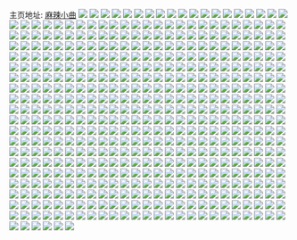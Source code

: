 主页地址: [麻辣小曲](https://weibo.com/u/5679308118) 
![](https://wx4.sinaimg.cn/mw2000/006clNtQly1h9n76oaih4j31o02804qq.jpg) 
![](https://wx4.sinaimg.cn/mw2000/006clNtQly1h9lqi9qy2uj32802yoe82.jpg) 
![](https://wx4.sinaimg.cn/mw2000/006clNtQly1h9lqie1ah4j32802yob2b.jpg) 
![](https://wx4.sinaimg.cn/mw2000/006clNtQly1h9lqifdq8sj324e2tvnpd.jpg) 
![](https://wx4.sinaimg.cn/mw2000/006clNtQly1h9lqi5ksl9j32802yox6p.jpg) 
![](https://wx4.sinaimg.cn/mw2000/006clNtQly1h9lqiim9q8j32802yo4qq.jpg) 
![](https://wx4.sinaimg.cn/mw2000/006clNtQly1h9lqinsu2aj32802yox6q.jpg) 
![](https://wx4.sinaimg.cn/mw2000/006clNtQly1h9khb6jm6xj30wi1yc7wh.jpg) 
![](https://wx4.sinaimg.cn/mw2000/006clNtQly1h94wb30zp9j31yc0wie81.jpg) 
![](https://wx4.sinaimg.cn/mw2000/006clNtQly1h8yroj67stj30wi1yc1b8.jpg) 
![](https://wx4.sinaimg.cn/mw2000/006clNtQly1h8lsfy7y6lj30u009d0v8.jpg) 
![](https://wx4.sinaimg.cn/mw2000/006clNtQly1h7oc76oifgj31o0280e82.jpg) 
![](https://wx4.sinaimg.cn/mw2000/006clNtQly1h7oc780xjyj321h2pz4qq.jpg) 
![](https://wx4.sinaimg.cn/mw2000/006clNtQly1h7oc7b0fwaj31o0280npe.jpg) 
![](https://wx4.sinaimg.cn/mw2000/006clNtQly1h7oc7d25bsj31ms26d4qq.jpg) 
![](https://wx4.sinaimg.cn/mw2000/006clNtQly1h7oc7do1phj30u01407ft.jpg) 
![](https://wx4.sinaimg.cn/mw2000/006clNtQly1h7oc7igmw2j32x0cn01l8.jpg) 
![](https://wx4.sinaimg.cn/mw2000/006clNtQly1h7oc7mb6y3j324acn27wp.jpg) 
![](https://wx4.sinaimg.cn/mw2000/006clNtQly1h7oc7q7oasj32c09c0e88.jpg) 
![](https://wx4.sinaimg.cn/mw2000/006clNtQly1h7oc7t02j6j32c09c0qvd.jpg) 
![](https://wx4.sinaimg.cn/mw2000/006clNtQly1h7oc7v7kndj32c07s07wn.jpg) 
![](https://wx4.sinaimg.cn/mw2000/006clNtQly1h7oc7ygc0gj32c0c27he1.jpg) 
![](https://wx4.sinaimg.cn/mw2000/006clNtQly1h7oc81ecdoj32c09c0he2.jpg) 
![](https://wx4.sinaimg.cn/mw2000/006clNtQly1h7oc83mq98j32c0700hdy.jpg) 
![](https://wx4.sinaimg.cn/mw2000/006clNtQly1h7oc74zwzhj32yo6o0kjq.jpg) 
![](https://wx4.sinaimg.cn/mw2000/006clNtQly1h7lz4d29avj31o0280u0x.jpg) 
![](https://wx4.sinaimg.cn/mw2000/006clNtQly1h7lz3wrcylj31o0280e82.jpg) 
![](https://wx4.sinaimg.cn/mw2000/006clNtQly1h7lz42q4skj31o01o07wi.jpg) 
![](https://wx4.sinaimg.cn/mw2000/006clNtQly1h7lz476y8yj32c02c0hdu.jpg) 
![](https://wx4.sinaimg.cn/mw2000/006clNtQly1h7lz49ay1kj32c02c0u0y.jpg) 
![](https://wx4.sinaimg.cn/mw2000/006clNtQly1h7lz4hlhwdj32c02c0npe.jpg) 
![](https://wx4.sinaimg.cn/mw2000/006clNtQly1h7k7gdxw5fj32c02c0hdu.jpg) 
![](https://wx4.sinaimg.cn/mw2000/006clNtQly1h7k7fhs9rzj32c02c0hdu.jpg) 
![](https://wx4.sinaimg.cn/mw2000/006clNtQly1h7k7exbsojj32c02c0b2a.jpg) 
![](https://wx4.sinaimg.cn/mw2000/006clNtQly1h7k7dqnaihj32c02c0b2a.jpg) 
![](https://wx4.sinaimg.cn/mw2000/006clNtQly1h7k7fp035fj31o0280kjm.jpg) 
![](https://wx4.sinaimg.cn/mw2000/006clNtQly1h7k7e8s3ngj32ds1schdu.jpg) 
![](https://wx4.sinaimg.cn/mw2000/006clNtQly1h7k7gj2nwmj32c02c07wi.jpg) 
![](https://wx4.sinaimg.cn/mw2000/006clNtQly1h7k7ef55cdj32c02c0e82.jpg) 
![](https://wx4.sinaimg.cn/mw2000/006clNtQly1h7k7ep1p5ij31jo21ne82.jpg) 
![](https://wx4.sinaimg.cn/mw2000/006clNtQly1h7k7f70b3dj322p2rlu0y.jpg) 
![](https://wx4.sinaimg.cn/mw2000/006clNtQly1h7k7g8c5xzj31uw2h7npf.jpg) 
![](https://wx4.sinaimg.cn/mw2000/006clNtQly1h7k7h0ow0mj31o0280u0y.jpg) 
![](https://wx4.sinaimg.cn/mw2000/006clNtQly1h7iqm8dubgj31o0280u0x.jpg) 
![](https://wx4.sinaimg.cn/mw2000/006clNtQly1h6sel1gk8lj31o0280hdt.jpg) 
![](https://wx4.sinaimg.cn/mw2000/006clNtQly1h6qphxus4dj32c02c0x6q.jpg) 
![](https://wx4.sinaimg.cn/mw2000/006clNtQly1h6nnf7qc32j31o0280u0y.jpg) 
![](https://wx4.sinaimg.cn/mw2000/006clNtQly1h6nnf9e1zcj32801o014c.jpg) 
![](https://wx4.sinaimg.cn/mw2000/006clNtQly1h6nnfbhxdhj31kk2cub2b.jpg) 
![](https://wx4.sinaimg.cn/mw2000/006clNtQly1h6nnfcxs19j32801o0b29.jpg) 
![](https://wx4.sinaimg.cn/mw2000/006clNtQly1h6nnfe0ynmj32c02c0u0x.jpg) 
![](https://wx4.sinaimg.cn/mw2000/006clNtQly1h6nnffhf26j32c02c0e82.jpg) 
![](https://wx4.sinaimg.cn/mw2000/006clNtQly1h6nnfgsl0aj31o02807wh.jpg) 
![](https://wx4.sinaimg.cn/mw2000/006clNtQly1h6nnfhxgdhj32c0340kjl.jpg) 
![](https://wx4.sinaimg.cn/mw2000/006clNtQly1h6nnfj7apqj31wz2jxwif.jpg) 
![](https://wx4.sinaimg.cn/mw2000/006clNtQly1h6nnfk9yc4j32c02c0akj.jpg) 
![](https://wx4.sinaimg.cn/mw2000/006clNtQly1h6nnfkp0pqj30zg1batfq.jpg) 
![](https://wx4.sinaimg.cn/mw2000/006clNtQly1h6nnf3r2lkj32c02c07wj.jpg) 
![](https://wx4.sinaimg.cn/mw2000/006clNtQly1h6nnfmjrqsj32802yotrn.jpg) 
![](https://wx4.sinaimg.cn/mw2000/006clNtQly1h6nnfosgwgj30u0140q9b.jpg) 
![](https://wx4.sinaimg.cn/mw2000/006clNtQly1h6nnfqabxyj322i2r3npe.jpg) 
![](https://wx4.sinaimg.cn/mw2000/006clNtQly1h6nnfrwyy1j32c02c0e82.jpg) 
![](https://wx4.sinaimg.cn/mw2000/006clNtQly1h6nnfttbroj32yo2807wj.jpg) 
![](https://wx4.sinaimg.cn/mw2000/006clNtQly1h6d1azuillj31o0280hdu.jpg) 
![](https://wx4.sinaimg.cn/mw2000/006clNtQly1h6ayontej3j31o0280b2a.jpg) 
![](https://wx4.sinaimg.cn/mw2000/006clNtQly1h5p86vzltsj32c02c0e81.jpg) 
![](https://wx4.sinaimg.cn/mw2000/006clNtQly1h5o1leskwaj30u00lqad8.jpg) 
![](https://wx4.sinaimg.cn/mw2000/006clNtQly1h5i97kwzrrj32yo1o0kjm.jpg) 
![](https://wx4.sinaimg.cn/mw2000/006clNtQly1h5i97abm44j32801o07wi.jpg) 
![](https://wx4.sinaimg.cn/mw2000/006clNtQly1h5i97d3bhgj32801o07wi.jpg) 
![](https://wx4.sinaimg.cn/mw2000/006clNtQly1h5i97h9vgoj30u00u0dkt.jpg) 
![](https://wx4.sinaimg.cn/mw2000/006clNtQly1h5i97fsc28j30u00u0wkr.jpg) 
![](https://wx4.sinaimg.cn/mw2000/006clNtQly1h5i97s0xr8j32801o0npe.jpg) 
![](https://wx4.sinaimg.cn/mw2000/006clNtQly1h5i97ebrzxj32yo1o0hdu.jpg) 
![](https://wx4.sinaimg.cn/mw2000/006clNtQly1h5i97fifiij32c0340u0x.jpg) 
![](https://wx4.sinaimg.cn/mw2000/006clNtQly1h5i97an9n9j30u00u0ae2.jpg) 
![](https://wx4.sinaimg.cn/mw2000/006clNtQly1h5i97bosaej32c02c01ky.jpg) 
![](https://wx4.sinaimg.cn/mw2000/006clNtQly1h5i97o4fodj32c02c0u0z.jpg) 
![](https://wx4.sinaimg.cn/mw2000/006clNtQly1h5i97m45p9j32c02c0x6q.jpg) 
![](https://wx4.sinaimg.cn/mw2000/006clNtQly1h5i97gwi7gj32c02c01kz.jpg) 
![](https://wx4.sinaimg.cn/mw2000/006clNtQly1h5i97pddazj31o02807wi.jpg) 
![](https://wx4.sinaimg.cn/mw2000/006clNtQly1h5i97pv63ej316o1kw4qp.jpg) 
![](https://wx4.sinaimg.cn/mw2000/006clNtQly1h5dfcy9xyvj327t27tkjl.jpg) 
![](https://wx4.sinaimg.cn/mw2000/006clNtQly1h5b5wn4a2tj31o0280b2a.jpg) 
![](https://wx4.sinaimg.cn/mw2000/006clNtQly1h56rxhnggsj31kw2dc7wi.jpg) 
![](https://wx4.sinaimg.cn/mw2000/006clNtQly1h56rxk8gx6j32c07rzu11.jpg) 
![](https://wx4.sinaimg.cn/mw2000/006clNtQly1h56rxlkojwj31xd71fe83.jpg) 
![](https://wx4.sinaimg.cn/mw2000/006clNtQly1h56rxmg7vzj31o04fy1kz.jpg) 
![](https://wx4.sinaimg.cn/mw2000/006clNtQly1h56rxnbhp6j327h3v3e82.jpg) 
![](https://wx4.sinaimg.cn/mw2000/006clNtQly1h56rxolmbvj32c04o0hdx.jpg) 
![](https://wx4.sinaimg.cn/mw2000/006clNtQly1h56rxq4sgcj32c07s0qvb.jpg) 
![](https://wx4.sinaimg.cn/mw2000/006clNtQly1h56rxs15cwj32c07s0he1.jpg) 
![](https://wx4.sinaimg.cn/mw2000/006clNtQly1h56rxtkqfcj32bb6kyqv9.jpg) 
![](https://wx4.sinaimg.cn/mw2000/006clNtQly1h56rxuq1kij32802yoqv6.jpg) 
![](https://wx4.sinaimg.cn/mw2000/006clNtQly1h56rxxbxj2j32c02c0qv6.jpg) 
![](https://wx4.sinaimg.cn/mw2000/006clNtQly1h56rxyb372j32c02c0b2b.jpg) 
![](https://wx4.sinaimg.cn/mw2000/006clNtQly1h56rxzpj2qj32c02c0u0y.jpg) 
![](https://wx4.sinaimg.cn/mw2000/006clNtQly1h54gmmllmhj32c02c01kx.jpg) 
![](https://wx4.sinaimg.cn/mw2000/006clNtQly1h54gmnduq1j31ud2gh1ky.jpg) 
![](https://wx4.sinaimg.cn/mw2000/006clNtQly1h54gmr0bhwj32802xznpe.jpg) 
![](https://wx4.sinaimg.cn/mw2000/006clNtQly1h54gmsnfz0j32yo1o0e82.jpg) 
![](https://wx4.sinaimg.cn/mw2000/006clNtQly1h54gmu8s00j32c02c0qv6.jpg) 
![](https://wx4.sinaimg.cn/mw2000/006clNtQly1h54gmv4akej31o0280kjm.jpg) 
![](https://wx4.sinaimg.cn/mw2000/006clNtQly1h54gmvum6hj31o027mu0x.jpg) 
![](https://wx4.sinaimg.cn/mw2000/006clNtQly1h54gmppswnj32c02c0kjn.jpg) 
![](https://wx4.sinaimg.cn/mw2000/006clNtQly1h54gmy074uj327z2yc1kz.jpg) 
![](https://wx4.sinaimg.cn/mw2000/006clNtQly1h54gmz6w1xj31fh1wnx6p.jpg) 
![](https://wx4.sinaimg.cn/mw2000/006clNtQly1h54gn1qwhoj32ak323qv6.jpg) 
![](https://wx4.sinaimg.cn/mw2000/006clNtQly1h54gn3762pj32c02c0x6q.jpg) 
![](https://wx4.sinaimg.cn/mw2000/006clNtQly1h54gn3laxjj30u0140tkp.jpg) 
![](https://wx4.sinaimg.cn/mw2000/006clNtQly1h50s4xxntgj30u01404ax.jpg) 
![](https://wx4.sinaimg.cn/mw2000/006clNtQly1h50s4s0qrij32c02c0qv6.jpg) 
![](https://wx4.sinaimg.cn/mw2000/006clNtQly1h50s4tghygj31o0280b2a.jpg) 
![](https://wx4.sinaimg.cn/mw2000/006clNtQly1h50s4o4gxej32c02c0b2a.jpg) 
![](https://wx4.sinaimg.cn/mw2000/006clNtQly1h50s4ph4oej32c02c0b2b.jpg) 
![](https://wx4.sinaimg.cn/mw2000/006clNtQly1h50s4qzyj0j31o0280x6q.jpg) 
![](https://wx4.sinaimg.cn/mw2000/006clNtQly1h50s4w43s7j32c02c0e82.jpg) 
![](https://wx4.sinaimg.cn/mw2000/006clNtQly1h50s4yu2zbj32c02c0e82.jpg) 
![](https://wx4.sinaimg.cn/mw2000/006clNtQly1h4z5qhvcirj30ni0niwiq.jpg) 
![](https://wx4.sinaimg.cn/mw2000/006clNtQly1h4yixmfxcuj32c02c0hdu.jpg) 
![](https://wx4.sinaimg.cn/mw2000/006clNtQly1h4qk2ckc0kj31o02804qq.jpg) 
![](https://wx4.sinaimg.cn/mw2000/006clNtQly1h4qk2tru6kj31lz25bu0x.jpg) 
![](https://wx4.sinaimg.cn/mw2000/006clNtQly1h4qk2fq60ij32yo1o01kz.jpg) 
![](https://wx4.sinaimg.cn/mw2000/006clNtQly1h4qk2ig3hnj31rn2cv1ky.jpg) 
![](https://wx4.sinaimg.cn/mw2000/006clNtQly1h4qk2r1ifnj31o02801ky.jpg) 
![](https://wx4.sinaimg.cn/mw2000/006clNtQly1h4mo8ob448j30ue0u544m.jpg) 
![](https://wx4.sinaimg.cn/mw2000/006clNtQly1h46aowlsc4j30t211saev.jpg) 
![](https://wx4.sinaimg.cn/mw2000/006clNtQly1h420t3f0p6j31hc0u0nbh.jpg) 
![](https://wx4.sinaimg.cn/mw2000/006clNtQly1h420t212zqj31vy2gb4qr.jpg) 
![](https://wx4.sinaimg.cn/mw2000/006clNtQly1h420tha5bvj32c02c0hdv.jpg) 
![](https://wx4.sinaimg.cn/mw2000/006clNtQly1h40y0gxrtdj32yo1o0x6q.jpg) 
![](https://wx4.sinaimg.cn/mw2000/006clNtQly1h40y074rchj32c02c0npd.jpg) 
![](https://wx4.sinaimg.cn/mw2000/006clNtQly1h40y0i198gj32c02c07wi.jpg) 
![](https://wx4.sinaimg.cn/mw2000/006clNtQly1h40y083jlyj315o1jih93.jpg) 
![](https://wx4.sinaimg.cn/mw2000/006clNtQly1h40y0keq52j32c02c0npe.jpg) 
![](https://wx4.sinaimg.cn/mw2000/006clNtQly1h40y0aopefj31o0280e81.jpg) 
![](https://wx4.sinaimg.cn/mw2000/006clNtQly1h40y0bi1fkj31o0280qv6.jpg) 
![](https://wx4.sinaimg.cn/mw2000/006clNtQly1h40y0c9l7qj32c02c0qv5.jpg) 
![](https://wx4.sinaimg.cn/mw2000/006clNtQly1h40y0dfxvij32c02c0x6q.jpg) 
![](https://wx4.sinaimg.cn/mw2000/006clNtQly1h40y0eadtnj32c02c0b29.jpg) 
![](https://wx4.sinaimg.cn/mw2000/006clNtQly1h40y0j2re8j32c02c0hdu.jpg) 
![](https://wx4.sinaimg.cn/mw2000/006clNtQly1h40y0firdkj32o92o9qv7.jpg) 
![](https://wx4.sinaimg.cn/mw2000/006clNtQly1h40y0fxwtgj31371fte1p.jpg) 
![](https://wx4.sinaimg.cn/mw2000/006clNtQly1h40y0lf0cuj32c02c04qp.jpg) 
![](https://wx4.sinaimg.cn/mw2000/006clNtQly1h40y0m4lvjj30wi1yc4fe.jpg) 
![](https://wx4.sinaimg.cn/mw2000/006clNtQly1h3qhe2572rj31ga0yvk3j.jpg) 
![](https://wx4.sinaimg.cn/mw2000/006clNtQly1h3qhdy2tf3j31gp1y9npd.jpg) 
![](https://wx4.sinaimg.cn/mw2000/006clNtQly1h3qhdnz36fj32c02c0u0y.jpg) 
![](https://wx4.sinaimg.cn/mw2000/006clNtQly1h3qhdp11oxj31t12epu0x.jpg) 
![](https://wx4.sinaimg.cn/mw2000/006clNtQly1h3qhe2hj9sj30oy0nm40c.jpg) 
![](https://wx4.sinaimg.cn/mw2000/006clNtQly1h3qhdta8g1j32c02c0kjm.jpg) 
![](https://wx4.sinaimg.cn/mw2000/006clNtQly1h3qhduye82j32c02c0kjm.jpg) 
![](https://wx4.sinaimg.cn/mw2000/006clNtQly1h3qhdwntfjj32c02c0x6q.jpg) 
![](https://wx4.sinaimg.cn/mw2000/006clNtQly1h3qhdyj1e8j30u01hcn3h.jpg) 
![](https://wx4.sinaimg.cn/mw2000/006clNtQly1h3qhdzzuhmj32c0340u0y.jpg) 
![](https://wx4.sinaimg.cn/mw2000/006clNtQly1h3l229ct6wj32c02c07wi.jpg) 
![](https://wx4.sinaimg.cn/mw2000/006clNtQly1h3ezyp47tcj32c02c01ky.jpg) 
![](https://wx4.sinaimg.cn/mw2000/006clNtQly1h3ezzvn8wij30wi1ycqv6.jpg) 
![](https://wx4.sinaimg.cn/mw2000/006clNtQly1h3ezyu161fj31o02804qq.jpg) 
![](https://wx4.sinaimg.cn/mw2000/006clNtQly1h3ezzmfpdcj31o0280e82.jpg) 
![](https://wx4.sinaimg.cn/mw2000/006clNtQly1h3ezze6b2aj32801o0e82.jpg) 
![](https://wx4.sinaimg.cn/mw2000/006clNtQly1h3ezzpjfwfj31c11s1e81.jpg) 
![](https://wx4.sinaimg.cn/mw2000/006clNtQly1h3ezz6ajbdj32c02c04qq.jpg) 
![](https://wx4.sinaimg.cn/mw2000/006clNtQly1h3ezzt7ghhj31sc1scb29.jpg) 
![](https://wx4.sinaimg.cn/mw2000/006clNtQly1h39sp8up1ij30mc13rgp6.jpg) 
![](https://wx4.sinaimg.cn/mw2000/006clNtQly1h32t7elpujj32802yoe84.jpg) 
![](https://wx4.sinaimg.cn/mw2000/006clNtQly1h2zvwuuujvj32802yo1l0.jpg) 
![](https://wx4.sinaimg.cn/mw2000/006clNtQly1h2v8mo9cizj30u00uy416.jpg) 
![](https://wx4.sinaimg.cn/mw2000/006clNtQly1h2sjy73i4pj30u01sy78r.jpg) 
![](https://wx4.sinaimg.cn/mw2000/006clNtQly1h2rag66cp7j30u0191tc8.jpg) 
![](https://wx4.sinaimg.cn/mw2000/006clNtQly1h2rag6hyzbj30u0140dmn.jpg) 
![](https://wx4.sinaimg.cn/mw2000/006clNtQly1h2raga6d1lj30u014048m.jpg) 
![](https://wx4.sinaimg.cn/mw2000/006clNtQly1h2rag9adnij30u00u0thb.jpg) 
![](https://wx4.sinaimg.cn/mw2000/006clNtQly1h2ragavsydj30jx0ey0uc.jpg) 
![](https://wx4.sinaimg.cn/mw2000/006clNtQly1h2rag9rmtoj30u0140gvn.jpg) 
![](https://wx4.sinaimg.cn/mw2000/006clNtQly1h2ragb895zj30u0140wmo.jpg) 
![](https://wx4.sinaimg.cn/mw2000/006clNtQly1h2rag5ryxbj30u014047b.jpg) 
![](https://wx4.sinaimg.cn/mw2000/006clNtQly1h2ragbh4v9j30u00u0te6.jpg) 
![](https://wx4.sinaimg.cn/mw2000/006clNtQly1h2ragbty4pj30u00u0tg9.jpg) 
![](https://wx4.sinaimg.cn/mw2000/006clNtQly1h2ragcdmz8j30u0140grr.jpg) 
![](https://wx4.sinaimg.cn/mw2000/006clNtQly1h2ragcnzhij30u01400y3.jpg) 
![](https://wx4.sinaimg.cn/mw2000/006clNtQly1h2ragd0qqmj30u0140dos.jpg) 
![](https://wx4.sinaimg.cn/mw2000/006clNtQly1h2ragdahcrj30u0140q9q.jpg) 
![](https://wx4.sinaimg.cn/mw2000/006clNtQly1h2ragdmj35j30u0141jz8.jpg) 
![](https://wx4.sinaimg.cn/mw2000/006clNtQly1h2q54lo4o7j30u0140k05.jpg) 
![](https://wx4.sinaimg.cn/mw2000/006clNtQly1h2e24ztlv8j31o02801ky.jpg) 
![](https://wx4.sinaimg.cn/mw2000/006clNtQly1h2blw2vqafj30u0140n70.jpg) 
![](https://wx4.sinaimg.cn/mw2000/006clNtQly1h25fs8s7jzj32c03407wj.jpg) 
![](https://wx4.sinaimg.cn/mw2000/006clNtQly1h2194x7rp2j32c0340b2b.jpg) 
![](https://wx4.sinaimg.cn/mw2000/006clNtQly1h2194vd8uhj30u01hcnd5.jpg) 
![](https://wx4.sinaimg.cn/mw2000/006clNtQly1h1n1ahj94pj32832ysqv8.jpg) 
![](https://wx4.sinaimg.cn/mw2000/006clNtQly1h1n1ak1yl1j32c02c0qv6.jpg) 
![](https://wx4.sinaimg.cn/mw2000/006clNtQly1h1acj6ohzbj31sv2ehe82.jpg) 
![](https://wx4.sinaimg.cn/mw2000/006clNtQly1h1acjahc87j32c03407wk.jpg) 
![](https://wx4.sinaimg.cn/mw2000/006clNtQly1h1acj5rfu0j31w02iokjm.jpg) 
![](https://wx4.sinaimg.cn/mw2000/006clNtQly1h1acj7q3f0j32c0340b2b.jpg) 
![](https://wx4.sinaimg.cn/mw2000/006clNtQly1h1acjh0xnmj329e30j4qt.jpg) 
![](https://wx4.sinaimg.cn/mw2000/006clNtQly1h1acj8p3b1j31w02iokjm.jpg) 
![](https://wx4.sinaimg.cn/mw2000/006clNtQly1h1acjds2ioj32b032phdv.jpg) 
![](https://wx4.sinaimg.cn/mw2000/006clNtQly1h1acjc538nj32c02c07wk.jpg) 
![](https://wx4.sinaimg.cn/mw2000/006clNtQly1h1acjli3b3j32c0340e84.jpg) 
![](https://wx4.sinaimg.cn/mw2000/006clNtQly1h1acjnakxhj32c0340u10.jpg) 
![](https://wx4.sinaimg.cn/mw2000/006clNtQly1h1acji5z1uj32c03401ky.jpg) 
![](https://wx4.sinaimg.cn/mw2000/006clNtQly1h1acjqybbjj32c03404qt.jpg) 
![](https://wx4.sinaimg.cn/mw2000/006clNtQly1h1acjtw6nnj32c0340npf.jpg) 
![](https://wx4.sinaimg.cn/mw2000/006clNtQly1h1acjwi8pij32c02c0hdw.jpg) 
![](https://wx4.sinaimg.cn/mw2000/006clNtQly1h1acj4fqizj32c0340b2c.jpg) 
![](https://wx4.sinaimg.cn/mw2000/006clNtQly1h1acjj2lrej30su12gh5l.jpg) 
![](https://wx4.sinaimg.cn/mw2000/006clNtQly1h1acjzvc66j32c0340b2c.jpg) 
![](https://wx4.sinaimg.cn/mw2000/006clNtQly1h1ack1d3emj31b41quhdt.jpg) 
![](https://wx4.sinaimg.cn/mw2000/006clNtQly1h0nlyqman1j32c02c0qv7.jpg) 
![](https://wx4.sinaimg.cn/mw2000/006clNtQly1h0he98nnuuj31ba0zg7f7.jpg) 
![](https://wx4.sinaimg.cn/mw2000/006clNtQly1h0an42lwpgj30mi0u0ag9.jpg) 
![](https://wx4.sinaimg.cn/mw2000/006clNtQly1h0an422hf0j32c02c0b2a.jpg) 
![](https://wx4.sinaimg.cn/mw2000/006clNtQly1h0alwj0n2aj30fh04vaac.jpg) 
![](https://wx4.sinaimg.cn/mw2000/006clNtQly1h08nzxecwgj30wx17w7l0.jpg) 
![](https://wx4.sinaimg.cn/mw2000/006clNtQly1h08nzrv8eij31w01284qp.jpg) 
![](https://wx4.sinaimg.cn/mw2000/006clNtQly1h08nzm3jpzj315o1jk7wh.jpg) 
![](https://wx4.sinaimg.cn/mw2000/006clNtQly1h08nzlbp2hj31f01w07wh.jpg) 
![](https://wx4.sinaimg.cn/mw2000/006clNtQly1h08o1003mfj30k00zkdn3.jpg) 
![](https://wx4.sinaimg.cn/mw2000/006clNtQly1h08nzpvcidj32c02c01kx.jpg) 
![](https://wx4.sinaimg.cn/mw2000/006clNtQly1h08nzqrewfj30u0140k0p.jpg) 
![](https://wx4.sinaimg.cn/mw2000/006clNtQly1h08nzot749j32c0340kjm.jpg) 
![](https://wx4.sinaimg.cn/mw2000/006clNtQly1h03s2q3n54j31sg2dse81.jpg) 
![](https://wx4.sinaimg.cn/mw2000/006clNtQly1h03s2qysd1j32c02c01kx.jpg) 
![](https://wx4.sinaimg.cn/mw2000/006clNtQly1h02992yu4lj31f01w0b29.jpg) 
![](https://wx4.sinaimg.cn/mw2000/006clNtQly1h01mgq9jh0j30ku0gddh4.jpg) 
![](https://wx4.sinaimg.cn/mw2000/006clNtQly1gzxib0og5xj31f01w0e81.jpg) 
![](https://wx4.sinaimg.cn/mw2000/006clNtQly1gzxib3cp8pj31eb1v3hdt.jpg) 
![](https://wx4.sinaimg.cn/mw2000/006clNtQly1gzxib45xt1j32c0340qv5.jpg) 
![](https://wx4.sinaimg.cn/mw2000/006clNtQly1gzxiazlskjj31f01w0hdt.jpg) 
![](https://wx4.sinaimg.cn/mw2000/006clNtQly1gzxiautpxaj31f01w07wh.jpg) 
![](https://wx4.sinaimg.cn/mw2000/006clNtQly1gzxiavhu7vj31w01281kx.jpg) 
![](https://wx4.sinaimg.cn/mw2000/006clNtQly1gzxib50ndpj31f01w07wh.jpg) 
![](https://wx4.sinaimg.cn/mw2000/006clNtQly1gzxiaqah5bj32c0340hdv.jpg) 
![](https://wx4.sinaimg.cn/mw2000/006clNtQly1gzxiaw4yd5j314k1k6tv4.jpg) 
![](https://wx4.sinaimg.cn/mw2000/006clNtQly1gzozut9evoj30it0e4jsw.jpg) 
![](https://wx4.sinaimg.cn/mw2000/006clNtQly1gz7lhriehbj31o01o0u0t.jpg) 
![](https://wx4.sinaimg.cn/mw2000/006clNtQly1gz7lhqjrn3j318k1nf4q9.jpg) 
![](https://wx4.sinaimg.cn/mw2000/006clNtQly1gz7ljt3s9fj31o01o01kx.jpg) 
![](https://wx4.sinaimg.cn/mw2000/006clNtQly1gz7lhwya35j32c0340x6p.jpg) 
![](https://wx4.sinaimg.cn/mw2000/006clNtQly1gz7lhvk8ggj31w01f04qp.jpg) 
![](https://wx4.sinaimg.cn/mw2000/006clNtQly1gz7lhpxk3dj31f01w0e81.jpg) 
![](https://wx4.sinaimg.cn/mw2000/006clNtQly1gz7lhy6n7ej32c0340e81.jpg) 
![](https://wx4.sinaimg.cn/mw2000/006clNtQly1gz7ljqhrmtj32z228a7wl.jpg) 
![](https://wx4.sinaimg.cn/mw2000/006clNtQly1gz2xmrrea9j31w01284pl.jpg) 
![](https://wx4.sinaimg.cn/mw2000/006clNtQly1gz2xmbvp6dj31ak1qa1fd.jpg) 
![](https://wx4.sinaimg.cn/mw2000/006clNtQly1gz2xmb2vuuj32c02c0kjl.jpg) 
![](https://wx4.sinaimg.cn/mw2000/006clNtQly1gyxb6dhj3rj30np0zkwnj.jpg) 
![](https://wx4.sinaimg.cn/mw2000/006clNtQly1gyxb6lqzdmj319b1w0e81.jpg) 
![](https://wx4.sinaimg.cn/mw2000/006clNtQly1gyxb697137j32c0340npg.jpg) 
![](https://wx4.sinaimg.cn/mw2000/006clNtQly1gyxb69s8o0j31hb0zkti4.jpg) 
![](https://wx4.sinaimg.cn/mw2000/006clNtQly1gyxb6cj2zuj31hb0zk112.jpg) 
![](https://wx4.sinaimg.cn/mw2000/006clNtQly1gyxb6d5fjaj31hb0zkn7l.jpg) 
![](https://wx4.sinaimg.cn/mw2000/006clNtQly1gytq6q85mjj31w01f24qp.jpg) 
![](https://wx4.sinaimg.cn/mw2000/006clNtQly1gytq6wb2d1j31f01w0e81.jpg) 
![](https://wx4.sinaimg.cn/mw2000/006clNtQly1gytq6tf301j32c02c0qv5.jpg) 
![](https://wx4.sinaimg.cn/mw2000/006clNtQly1gytq6vquu2j31401hc1kx.jpg) 
![](https://wx4.sinaimg.cn/mw2000/006clNtQly1gytq6xqqxtj316s1l1avh.jpg) 
![](https://wx4.sinaimg.cn/mw2000/006clNtQly1gytq6s2badj31f01w01kx.jpg) 
![](https://wx4.sinaimg.cn/mw2000/006clNtQly1gyqbz56hibj31z41hc7wh.jpg) 
![](https://wx4.sinaimg.cn/mw2000/006clNtQly1gyqbuu6grtj31z41hckjl.jpg) 
![](https://wx4.sinaimg.cn/mw2000/006clNtQly1gyqbv0mupjj31hc1z4b29.jpg) 
![](https://wx4.sinaimg.cn/mw2000/006clNtQly1gyqbz4d009j31hc1z47wh.jpg) 
![](https://wx4.sinaimg.cn/mw2000/006clNtQly1gyqbuzssj0j31hc1z44qp.jpg) 
![](https://wx4.sinaimg.cn/mw2000/006clNtQly1gyqby6km1oj30vc15s7mj.jpg) 
![](https://wx4.sinaimg.cn/mw2000/006clNtQly1gyn9icayupj30ku0g575w.jpg) 
![](https://wx4.sinaimg.cn/mw2000/006clNtQly1gygfugsw8vj31hc1z4e81.jpg) 
![](https://wx4.sinaimg.cn/mw2000/006clNtQly1gygfuiq9d8j31z4140b29.jpg) 
![](https://wx4.sinaimg.cn/mw2000/006clNtQly1gygfulpmm2j30u50gen2y.jpg) 
![](https://wx4.sinaimg.cn/mw2000/006clNtQly1gygfuwuyumj30zk1hcqik.jpg) 
![](https://wx4.sinaimg.cn/mw2000/006clNtQly1gygfuktp60j31hc1z4b29.jpg) 
![](https://wx4.sinaimg.cn/mw2000/006clNtQly1gygfv2uh7rj31ry2dae82.jpg) 
![](https://wx4.sinaimg.cn/mw2000/006clNtQly1gygfv5awdvj32c02c0e82.jpg) 
![](https://wx4.sinaimg.cn/mw2000/006clNtQly1gygfv6o82kj32c02c04qp.jpg) 
![](https://wx4.sinaimg.cn/mw2000/006clNtQly1gy8tmacy5qj30lc0sggsn.jpg) 
![](https://wx4.sinaimg.cn/mw2000/006clNtQly1gy8tmappfoj30l60sg0ym.jpg) 
![](https://wx4.sinaimg.cn/mw2000/006clNtQly1gy8tmd5mqpj32c02c0qv5.jpg) 
![](https://wx4.sinaimg.cn/mw2000/006clNtQly1gy8tm9psnqj328i28i1ky.jpg) 
![](https://wx4.sinaimg.cn/mw2000/006clNtQly1gy8tmdwcu4j31z41404ow.jpg) 
![](https://wx4.sinaimg.cn/mw2000/006clNtQly1gy8tmee6kdj31sg2ds7wh.jpg) 
![](https://wx4.sinaimg.cn/mw2000/006clNtQly1gxxgqihzsyj32io2ionpd.jpg) 
![](https://wx4.sinaimg.cn/mw2000/006clNtQly1gxtrkwc8abj31120kuk69.jpg) 
![](https://wx4.sinaimg.cn/mw2000/006clNtQly1gxsric05svj328o1ohqv6.jpg) 
![](https://wx4.sinaimg.cn/mw2000/006clNtQly1gxsrhnntftj31w02ionpd.jpg) 
![](https://wx4.sinaimg.cn/mw2000/006clNtQly1gxsrhq13npj31w02iob29.jpg) 
![](https://wx4.sinaimg.cn/mw2000/006clNtQly1gxsrhtr9k0j32c0340u0y.jpg) 
![](https://wx4.sinaimg.cn/mw2000/006clNtQly1gxsrifv6bkj31kw2dc1kx.jpg) 
![](https://wx4.sinaimg.cn/mw2000/006clNtQly1gxq6sgvfe8j32c03401kz.jpg) 
![](https://wx4.sinaimg.cn/mw2000/006clNtQly1gxq6shp965j30r10r1gu8.jpg) 
![](https://wx4.sinaimg.cn/mw2000/006clNtQly1gxq6tlluvgj31sg2dsb29.jpg) 
![](https://wx4.sinaimg.cn/mw2000/006clNtQly1gxq6sjobc6j31sg2ds7wh.jpg) 
![](https://wx4.sinaimg.cn/mw2000/006clNtQly1gxq6tx2j7uj32c0340qv7.jpg) 
![](https://wx4.sinaimg.cn/mw2000/006clNtQly1gxq6ty2hnwj30u013y100.jpg) 
![](https://wx4.sinaimg.cn/mw2000/006clNtQly1gxq6sio8vjj31ex1exe54.jpg) 
![](https://wx4.sinaimg.cn/mw2000/006clNtQly1gxq6tyxd9jj31z41407s3.jpg) 
![](https://wx4.sinaimg.cn/mw2000/006clNtQly1gxq6u3ftsaj31fz1xbkjl.jpg) 
![](https://wx4.sinaimg.cn/mw2000/006clNtQly1gxlmiibh49j30u00v075r.jpg) 
![](https://wx4.sinaimg.cn/mw2000/006clNtQly1gx670hnpqlj32c03407wi.jpg) 
![](https://wx4.sinaimg.cn/mw2000/006clNtQly1gwwesa3zwuj31kw16ohdt.jpg) 
![](https://wx4.sinaimg.cn/mw2000/006clNtQly1gwwerl06t7j32c02c0e81.jpg) 
![](https://wx4.sinaimg.cn/mw2000/006clNtQly1gwwerd4blij32c02c04qp.jpg) 
![](https://wx4.sinaimg.cn/mw2000/006clNtQly1gwweqovmf0j32h41uub2a.jpg) 
![](https://wx4.sinaimg.cn/mw2000/006clNtQly1gwweqrn064j31hc1z44qp.jpg) 
![](https://wx4.sinaimg.cn/mw2000/006clNtQly1gwwer3tx8cj32io1w0000.jpg) 
![](https://wx4.sinaimg.cn/mw2000/006clNtQly1gwwer67cfcj31mb26k1kx.jpg) 
![](https://wx4.sinaimg.cn/mw2000/006clNtQly1gwwerh3lekj32c02c0hdt.jpg) 
![](https://wx4.sinaimg.cn/mw2000/006clNtQly1gwwerhroioj30zg1bajvv.jpg) 
![](https://wx4.sinaimg.cn/mw2000/006clNtQly1gwwerljw64j30u00u0tce.jpg) 
![](https://wx4.sinaimg.cn/mw2000/006clNtQly1gwwerzpv3vj33402c0b2b.jpg) 
![](https://wx4.sinaimg.cn/mw2000/006clNtQly1gwwesd7u8jj32c02c0qv5.jpg) 
![](https://wx4.sinaimg.cn/mw2000/006clNtQly1gwwesirtjij31hc1z4npd.jpg) 
![](https://wx4.sinaimg.cn/mw2000/006clNtQly1gwu5srolr6j30ku0cm40a.jpg) 
![](https://wx4.sinaimg.cn/mw2000/006clNtQly1gwhiv4n4ynj30ku0rsq5l.jpg) 
![](https://wx4.sinaimg.cn/mw2000/006clNtQly1gwhivxumr3j31hc1z4e81.jpg) 
![](https://wx4.sinaimg.cn/mw2000/006clNtQly1gwhiu2bussj317c0wi16t.jpg) 
![](https://wx4.sinaimg.cn/mw2000/006clNtQly1gwhiv3oog3j30wi0widm3.jpg) 
![](https://wx4.sinaimg.cn/mw2000/006clNtQly1gwhivjhzn3j32c03407wi.jpg) 
![](https://wx4.sinaimg.cn/mw2000/006clNtQly1gwhiv4323vj30zg0zgwn7.jpg) 
![](https://wx4.sinaimg.cn/mw2000/006clNtQly1gwhiwdwhn9j32c02c0e82.jpg) 
![](https://wx4.sinaimg.cn/mw2000/006clNtQly1gwhiv7is1oj31hc1z44qp.jpg) 
![](https://wx4.sinaimg.cn/mw2000/006clNtQly1gwhiwejd47j30u00u00xf.jpg) 
![](https://wx4.sinaimg.cn/mw2000/006clNtQly1gwhiwf0wh2j30u00u0afw.jpg) 
![](https://wx4.sinaimg.cn/mw2000/006clNtQly1gwhiwrwm6pj32c0340x6q.jpg) 
![](https://wx4.sinaimg.cn/mw2000/006clNtQly1gwhiwx6dl9j32c0340npf.jpg) 
![](https://wx4.sinaimg.cn/mw2000/006clNtQly1gwg7sga2xfj31120kutpp.jpg) 
![](https://wx4.sinaimg.cn/mw2000/006clNtQly1gvve8fpuc3j31hc1z4e81.jpg) 
![](https://wx4.sinaimg.cn/mw2000/006clNtQly1gvve851qz5j31dh1tz4qp.jpg) 
![](https://wx4.sinaimg.cn/mw2000/006clNtQly1gvve6dldlmj31hc1z4kjl.jpg) 
![](https://wx4.sinaimg.cn/mw2000/006clNtQly1gvve8wyhf4j32c02c0b2a.jpg) 
![](https://wx4.sinaimg.cn/mw2000/006clNtQly1gvve87qgc9j31hc1z4hdt.jpg) 
![](https://wx4.sinaimg.cn/mw2000/006clNtQly1gvve7mjckej32c02c0hdv.jpg) 
![](https://wx4.sinaimg.cn/mw2000/006clNtQly1gvve8br8yjj32c02c0kjm.jpg) 
![](https://wx4.sinaimg.cn/mw2000/006clNtQly1gvve9eyg6sj316o1kwtv7.jpg) 
![](https://wx4.sinaimg.cn/mw2000/006clNtQly1gvve9kb42mj31br1rohdt.jpg) 
![](https://wx4.sinaimg.cn/mw2000/006clNtQly1gvve9lo7wnj31hc1z44pp.jpg) 
![](https://wx4.sinaimg.cn/mw2000/006clNtQly1gvu55kfpvpj31900u0q8n.jpg) 
![](https://wx4.sinaimg.cn/mw2000/006clNtQly1gvnxpgwztfj60tu0tudqe02.jpg) 
![](https://wx4.sinaimg.cn/mw2000/006clNtQly1gvnbxjfhmmj60ku0yz77w02.jpg) 
![](https://wx4.sinaimg.cn/mw2000/006clNtQly1gvlw7kjlq5j62c02c0e8202.jpg) 
![](https://wx4.sinaimg.cn/mw2000/006clNtQly1gvlw7p5bf1j62c03401kx02.jpg) 
![](https://wx4.sinaimg.cn/mw2000/006clNtQly1gvlw7fain7j62c02c0npd02.jpg) 
![](https://wx4.sinaimg.cn/mw2000/006clNtQly1gvlw7n8w1bj60zg1ba16i02.jpg) 
![](https://wx4.sinaimg.cn/mw2000/006clNtQly1gvlw8fhw84j613m0u0qhe02.jpg) 
![](https://wx4.sinaimg.cn/mw2000/006clNtQly1gvlw8eeajuj62c02c07wi02.jpg) 
![](https://wx4.sinaimg.cn/mw2000/006clNtQly1gvlw8g6ox1j60ku112gul02.jpg) 
![](https://wx4.sinaimg.cn/mw2000/006clNtQly1gvlw8c3838j62c02c04qr02.jpg) 
![](https://wx4.sinaimg.cn/mw2000/006clNtQly1gvlw8hb1ifj62c0340kjl02.jpg) 
![](https://wx4.sinaimg.cn/mw2000/006clNtQly1gvlw8jfscrj62c02c0x6p02.jpg) 
![](https://wx4.sinaimg.cn/mw2000/006clNtQly1gvg3lbojqjj61120pm78102.jpg) 
![](https://wx4.sinaimg.cn/mw2000/006clNtQly1gv4s3iseapj31120kuwpn.jpg) 
![](https://wx4.sinaimg.cn/mw2000/006clNtQly1gv4lzecmkbj62c02c01ky02.jpg) 
![](https://wx4.sinaimg.cn/mw2000/006clNtQly1gv48fe6yjaj61hc1z47wh02.jpg) 
![](https://wx4.sinaimg.cn/mw2000/006clNtQly1guzm0cuqbqj60q00jgjul02.jpg) 
![](https://wx4.sinaimg.cn/mw2000/006clNtQly1guqrnyeijsj605105uq2z02.jpg) 
![](https://wx4.sinaimg.cn/mw2000/006clNtQly1guimfmzdlnj62c0340hdw02.jpg) 
![](https://wx4.sinaimg.cn/mw2000/006clNtQly1gubxn66cd5j62c02c0npd02.jpg) 
![](https://wx4.sinaimg.cn/mw2000/006clNtQly1gu91ibvxomj62c03404qq02.jpg) 
![](https://wx4.sinaimg.cn/mw2000/006clNtQly1gu4oaoq9mqj61120kualq02.jpg) 
![](https://wx4.sinaimg.cn/mw2000/006clNtQly1gu4d83jxy1j61hc1z41kx02.jpg) 
![](https://wx4.sinaimg.cn/mw2000/006clNtQly1gu2ifz3ka7j61w02ionpe02.jpg) 
![](https://wx4.sinaimg.cn/mw2000/006clNtQly1gu2ifl291uj60u00u0tgx02.jpg) 
![](https://wx4.sinaimg.cn/mw2000/006clNtQly1gu2ig1gvyjj62c02c0e8202.jpg) 
![](https://wx4.sinaimg.cn/mw2000/006clNtQly1gu2ifn8yr1j61sh2dxx6q02.jpg) 
![](https://wx4.sinaimg.cn/mw2000/006clNtQly1gu2ig3bz16j61o0280e8202.jpg) 
![](https://wx4.sinaimg.cn/mw2000/006clNtQly1gu2ifjqon2j61eo1vke8102.jpg) 
![](https://wx4.sinaimg.cn/mw2000/006clNtQly1gu2ig4jyoxj61hc1z4kjl02.jpg) 
![](https://wx4.sinaimg.cn/mw2000/006clNtQly1gu2ifswd3sj61kw2091kx02.jpg) 
![](https://wx4.sinaimg.cn/mw2000/006clNtQly1gu2ifheghuj62c0340u0y02.jpg) 
![](https://wx4.sinaimg.cn/mw2000/006clNtQly1gu009kbbkvj60qy0k7wju02.jpg) 
![](https://wx4.sinaimg.cn/mw2000/006clNtQly1gu009m7ok9j61z41hcb2902.jpg) 
![](https://wx4.sinaimg.cn/mw2000/006clNtQly1gtqg0v88h4j60tk0p876u02.jpg) 
![](https://wx4.sinaimg.cn/mw2000/006clNtQly1gtmh12wjelj31120ku1kx.jpg) 
![](https://wx4.sinaimg.cn/mw2000/006clNtQly1gt25s98zibj32c02c0e2q.jpg) 
![](https://wx4.sinaimg.cn/mw2000/006clNtQly1gsii45r62sj32c02c0u0x.jpg) 
![](https://wx4.sinaimg.cn/mw2000/006clNtQly1gsda05gvp9j32c02c04qp.jpg) 
![](https://wx4.sinaimg.cn/mw2000/006clNtQly1gs9p5wlbzvj32c02c0b29.jpg) 
![](https://wx4.sinaimg.cn/mw2000/006clNtQly1gs9p5q0q2fj32c02c04ds.jpg) 
![](https://wx4.sinaimg.cn/mw2000/006clNtQly1gs9p64e65bj32c02c0b2a.jpg) 
![](https://wx4.sinaimg.cn/mw2000/006clNtQly1gs9p6akzuij31hc1hcb29.jpg) 
![](https://wx4.sinaimg.cn/mw2000/006clNtQly1gs9p6kab1rj32c02c01ky.jpg) 
![](https://wx4.sinaimg.cn/mw2000/006clNtQly1gs9p77awqnj32c02c0u10.jpg) 
![](https://wx4.sinaimg.cn/mw2000/006clNtQly1gs9p7kyozbj32c02c0x6q.jpg) 
![](https://wx4.sinaimg.cn/mw2000/006clNtQly1gs9p82zkazj32di1kwqv5.jpg) 
![](https://wx4.sinaimg.cn/mw2000/006clNtQly1gs9p83wmprj30t6140adg.jpg) 
![](https://wx4.sinaimg.cn/mw2000/006clNtQly1grw6ivyqrzj31zk1hokjl.jpg) 
![](https://wx4.sinaimg.cn/mw2000/006clNtQly1grny7mteusj32c02c0e81.jpg) 
![](https://wx4.sinaimg.cn/mw2000/006clNtQly1grny7nyyboj30ku0kuwh5.jpg) 
![](https://wx4.sinaimg.cn/mw2000/006clNtQly1grny7pudmqj32c02c0b29.jpg) 
![](https://wx4.sinaimg.cn/mw2000/006clNtQly1grny7sq39rj62c02c0dt902.jpg) 
![](https://wx4.sinaimg.cn/mw2000/006clNtQly1grny7qww52j30ku0rs44z.jpg) 
![](https://wx4.sinaimg.cn/mw2000/006clNtQly1grny7xxlqhj62c02c07wj02.jpg) 
![](https://wx4.sinaimg.cn/mw2000/006clNtQly1grny80idjij32c02c07wh.jpg) 
![](https://wx4.sinaimg.cn/mw2000/006clNtQly1grny82k1ndj32c02c0jyf.jpg) 
![](https://wx4.sinaimg.cn/mw2000/006clNtQly1grny84s06yj32c02c0npe.jpg) 
![](https://wx4.sinaimg.cn/mw2000/006clNtQly1grny861qakj32c02c07s0.jpg) 
![](https://wx4.sinaimg.cn/mw2000/006clNtQly1grny7k9fvej31120ku4p0.jpg) 
![](https://wx4.sinaimg.cn/mw2000/006clNtQly1grip0jg8ydj32c02c0b2a.jpg) 
![](https://wx4.sinaimg.cn/mw2000/006clNtQly1gr6f2jhlfrj31sg2dse81.jpg) 
![](https://wx4.sinaimg.cn/mw2000/006clNtQly1gqwsktr2rej31ur2h0qv5.jpg) 
![](https://wx4.sinaimg.cn/mw2000/006clNtQly1gqwsl0fgp0j31kw16onny.jpg) 
![](https://wx4.sinaimg.cn/mw2000/006clNtQly1gqwskshf5uj62c02c04qq02.jpg) 
![](https://wx4.sinaimg.cn/mw2000/006clNtQly1gqwskw819rj324c24c1ky.jpg) 
![](https://wx4.sinaimg.cn/mw2000/006clNtQly1gqwskqmi7sj60u00u0qbn02.jpg) 
![](https://wx4.sinaimg.cn/mw2000/006clNtQly1gqwskxi808j32c02c04qq.jpg) 
![](https://wx4.sinaimg.cn/mw2000/006clNtQly1gqwskv1po1j32io1w0kjm.jpg) 
![](https://wx4.sinaimg.cn/mw2000/006clNtQly1gqwskztj03j31hj1hje81.jpg) 
![](https://wx4.sinaimg.cn/mw2000/006clNtQly1gqwskyvrzej32a01qg1kx.jpg) 
![](https://wx4.sinaimg.cn/mw2000/006clNtQly1gqwsl0rf9hj30u0190dnn.jpg) 
![](https://wx4.sinaimg.cn/mw2000/006clNtQly1gqwsl14zqlj30u0198tkr.jpg) 
![](https://wx4.sinaimg.cn/mw2000/006clNtQly1gqwsl1jv1dj30u00u0126.jpg) 
![](https://wx4.sinaimg.cn/mw2000/006clNtQly1gqwsl1yns2j60u01404dm02.jpg) 
![](https://wx4.sinaimg.cn/mw2000/006clNtQly1gqwsl2dlsmj30u00u07dr.jpg) 
![](https://wx4.sinaimg.cn/mw2000/006clNtQly1gqwsl2ri96j30u0190tf1.jpg) 
![](https://wx4.sinaimg.cn/mw2000/006clNtQly1gqwsl3e2bgj31o01o07wh.jpg) 
![](https://wx4.sinaimg.cn/mw2000/006clNtQly1gqwsl4ehirj32c02c0hdu.jpg) 
![](https://wx4.sinaimg.cn/mw2000/006clNtQly1gqwsl543xwj32dc1kw4qp.jpg) 
![](https://wx4.sinaimg.cn/mw2000/006clNtQly1gqvypru6aqj33402c0b2a.jpg) 
![](https://wx4.sinaimg.cn/mw2000/006clNtQly1gqv3ce8822j33402c0hdt.jpg) 
![](https://wx4.sinaimg.cn/mw2000/006clNtQly1gqtxmpq8d0j62c02c0hdu02.jpg) 
![](https://wx4.sinaimg.cn/mw2000/006clNtQly1gqsejzzhuwj30ku0rsgrj.jpg) 
![](https://wx4.sinaimg.cn/mw2000/006clNtQly1gqp90aniu9j30u0140jt3.jpg) 
![](https://wx4.sinaimg.cn/mw2000/006clNtQly1gqp483o60ej32c02c0dta.jpg) 
![](https://wx4.sinaimg.cn/mw2000/006clNtQly1gqo6uljry0j33402c04qp.jpg) 
![](https://wx4.sinaimg.cn/mw2000/006clNtQly1gqnqk6i71aj32c03407wh.jpg) 
![](https://wx4.sinaimg.cn/mw2000/006clNtQly1gqcj4944c8j30u00u0n4h.jpg) 
![](https://wx4.sinaimg.cn/mw2000/006clNtQly1gqcj48eylhj30u00u0q45.jpg) 
![](https://wx4.sinaimg.cn/mw2000/006clNtQly1gq6m3og163j322e22e7wh.jpg) 
![](https://wx4.sinaimg.cn/mw2000/006clNtQly1gq48xh0bypj32c02c0qv7.jpg) 
![](https://wx4.sinaimg.cn/mw2000/006clNtQly1gq48xeqqs1j32c02c0npd.jpg) 
![](https://wx4.sinaimg.cn/mw2000/006clNtQly1gq48xcysejj32c02c0npf.jpg) 
![](https://wx4.sinaimg.cn/mw2000/006clNtQly1gq3a4hwjvlj31400u0tdl.jpg) 
![](https://wx4.sinaimg.cn/mw2000/006clNtQly1gprk8wfbz2j31400u0ai2.jpg) 
![](https://wx4.sinaimg.cn/mw2000/006clNtQly1gprk8w05j4j31o0280x6p.jpg) 
![](https://wx4.sinaimg.cn/mw2000/006clNtQly1gplu26n45tj32c02c0npf.jpg) 
![](https://wx4.sinaimg.cn/mw2000/006clNtQly1gpf10t9ke5j30u0140gv7.jpg) 
![](https://wx4.sinaimg.cn/mw2000/006clNtQly1gpf10rrudyj30u00u0gs5.jpg) 
![](https://wx4.sinaimg.cn/mw2000/006clNtQly1gpf10uvvl8j30u00u0n5j.jpg) 
![](https://wx4.sinaimg.cn/mw2000/006clNtQly1gpf10w2wehj30u0140wmk.jpg) 
![](https://wx4.sinaimg.cn/mw2000/006clNtQly1gpf10xdeu1j30u00u0q8u.jpg) 
![](https://wx4.sinaimg.cn/mw2000/006clNtQly1gpf10yda83j30u00u0wk4.jpg) 
![](https://wx4.sinaimg.cn/mw2000/006clNtQly1gpf10ztwg3j30u00u07ai.jpg) 
![](https://wx4.sinaimg.cn/mw2000/006clNtQly1gpf111i4elj30u0140n5c.jpg) 
![](https://wx4.sinaimg.cn/mw2000/006clNtQly1gpf112oj8jj30u00u0q9i.jpg) 
![](https://wx4.sinaimg.cn/mw2000/006clNtQly1goyojlz1ocj30u00u0k1o.jpg) 
![](https://wx4.sinaimg.cn/mw2000/006clNtQly1goyojm8utxj30u00u0gua.jpg) 
![](https://wx4.sinaimg.cn/mw2000/006clNtQly1goyojmkne6j30u00u0qbu.jpg) 
![](https://wx4.sinaimg.cn/mw2000/006clNtQly1goyojmz14uj30u00u04bb.jpg) 
![](https://wx4.sinaimg.cn/mw2000/006clNtQly1gnjynephhpj30u00u00wt.jpg) 
![](https://wx4.sinaimg.cn/mw2000/006clNtQly1gne2sy8skgj31580u0ww4.jpg) 
![](https://wx4.sinaimg.cn/mw2000/006clNtQly1gn4tuvjeprj30u00u0jvy.jpg) 
![](https://wx4.sinaimg.cn/mw2000/006clNtQly1gmqxe107ndj31400u0ajr.jpg) 
![](https://wx4.sinaimg.cn/mw2000/006clNtQly1gmhbkh19rnj32c02c0x6p.jpg) 
![](https://wx4.sinaimg.cn/mw2000/006clNtQly1gmglxwt4vcj31o01o0qtz.jpg) 
![](https://wx4.sinaimg.cn/mw2000/006clNtQly1gm0kgh9dexj32bb332qva.jpg) 
![](https://wx4.sinaimg.cn/mw2000/006clNtQly1gm0kg7cmeij32io2io1ky.jpg) 
![](https://wx4.sinaimg.cn/mw2000/006clNtQly1gm0kg3se94j32c0340npf.jpg) 
![](https://wx4.sinaimg.cn/mw2000/006clNtQly1gheyvyc6pgj30u00u0jtx.jpg) 
![](https://wx4.sinaimg.cn/mw2000/006clNtQly1gf3vtni4umj33402c0hdv.jpg) 
![](https://wx4.sinaimg.cn/mw2000/006clNtQly1gf3vtombhyj30tz0u8jy1.jpg) 
![](https://wx4.sinaimg.cn/mw2000/006clNtQly1ge6blixdu9j30u00u07h0.jpg) 
![](https://wx4.sinaimg.cn/mw2000/006clNtQly1ge6bljuu3tj30u00u0tim.jpg) 
![](https://wx4.sinaimg.cn/mw2000/006clNtQly1ge6blhzzkaj30u00u0n8l.jpg) 
![](https://wx4.sinaimg.cn/mw2000/006clNtQly1ge6blkcuabj30u00u0ds3.jpg) 
![](https://wx4.sinaimg.cn/mw2000/006clNtQly1ge6blktin9j30u00u0gyl.jpg) 
![](https://wx4.sinaimg.cn/mw2000/006clNtQly1ge6bllcj0sj30u00u0alw.jpg) 
![](https://wx4.sinaimg.cn/mw2000/006clNtQly1ge6blmhyiej30u00u0n4w.jpg) 
![](https://wx4.sinaimg.cn/mw2000/006clNtQly1ge6blm666lj30u00u0wq9.jpg) 
![](https://wx4.sinaimg.cn/mw2000/006clNtQly1ge6blmu2rfj30u00u0jzw.jpg) 
![](https://wx4.sinaimg.cn/mw2000/006clNtQly1gdjw9638m4j30u00u04ar.jpg) 
![](https://wx4.sinaimg.cn/mw2000/006clNtQly1gdfkra3mipj30u00u0jxh.jpg) 
![](https://wx4.sinaimg.cn/mw2000/006clNtQly1gdfkrav4dnj30u00u079r.jpg) 
![](https://wx4.sinaimg.cn/mw2000/006clNtQly1gdfkrc0cirj30u00u00zk.jpg) 
![](https://wx4.sinaimg.cn/mw2000/006clNtQly1gdfkrd50hdj30u00u010l.jpg) 
![](https://wx4.sinaimg.cn/mw2000/006clNtQly1gdfkre9chbj30u00u0qat.jpg) 
![](https://wx4.sinaimg.cn/mw2000/006clNtQly1gdfkrf3oyzj30u00u0dmr.jpg) 
![](https://wx4.sinaimg.cn/mw2000/006clNtQly1gdfkrfthq6j30u00u0dlf.jpg) 
![](https://wx4.sinaimg.cn/mw2000/006clNtQly1gdfkr99fluj30u00u0jw6.jpg) 
![](https://wx4.sinaimg.cn/mw2000/006clNtQly1gdfkrgr551j30u00u0jx2.jpg) 
![](https://wx4.sinaimg.cn/mw2000/006clNtQly1gdf73e3ghyj30u00u0qb7.jpg) 
![](https://wx4.sinaimg.cn/mw2000/006clNtQly1gau0hroseaj30u00u0drw.jpg) 
![](https://wx4.sinaimg.cn/mw2000/006clNtQly1g81kevgazvj30u0140wln.jpg) 
![](https://wx4.sinaimg.cn/mw2000/006clNtQly1g6sibxanpmj31900u0jy8.jpg) 
![](https://wx4.sinaimg.cn/mw2000/006clNtQly1g4vlsdc7llj30u00u0te2.jpg) 
![](https://wx4.sinaimg.cn/mw2000/006clNtQly1g4sqi4eaogj30ku0l2gnq.jpg) 
![](https://wx4.sinaimg.cn/mw2000/006clNtQly1g3t2vla448j31r01r01kx.jpg) 
![](https://wx4.sinaimg.cn/mw2000/006clNtQly1g0tan7642nj30u00u0wng.jpg) 
![](https://wx4.sinaimg.cn/mw2000/006clNtQly1g0tan63j3ej30u00u046x.jpg) 
![](https://wx4.sinaimg.cn/mw2000/006clNtQly1fv17wwjoyij31ho1ho7wh.jpg) 
![](https://wx4.sinaimg.cn/mw2000/006clNtQly1fucz3ecazqj32c02c0npe.jpg) 
![](https://wx4.sinaimg.cn/mw2000/006clNtQly1fucz3ivpldj32c02c0qv6.jpg) 
![](https://wx4.sinaimg.cn/mw2000/006clNtQly1fu9irjowbpj30u00u0tht.jpg) 
![](https://wx4.sinaimg.cn/mw2000/006clNtQly1fu9irj47n8j30u00u07e4.jpg) 
![](https://wx4.sinaimg.cn/mw2000/006clNtQly1fu77lksqclj30u00u0dmg.jpg) 
![](https://wx4.sinaimg.cn/mw2000/006clNtQly1fu3gbj8z9mj31o01o0qv5.jpg) 
![](https://wx4.sinaimg.cn/mw2000/006clNtQly1fu3gbn9rrlj31o01o0kjl.jpg) 
![](https://wx4.sinaimg.cn/mw2000/006clNtQly1fu3g8sqbmbj31o01o0npd.jpg) 
![](https://wx4.sinaimg.cn/mw2000/006clNtQly1ftecu67dxyj31ho1hou0x.jpg) 
![](https://wx4.sinaimg.cn/mw2000/006clNtQly1ftecu77t4ij31ho1honpd.jpg) 
![](https://wx4.sinaimg.cn/mw2000/006clNtQly1ft0hmyvnpbj30ku0ku489.jpg) 
